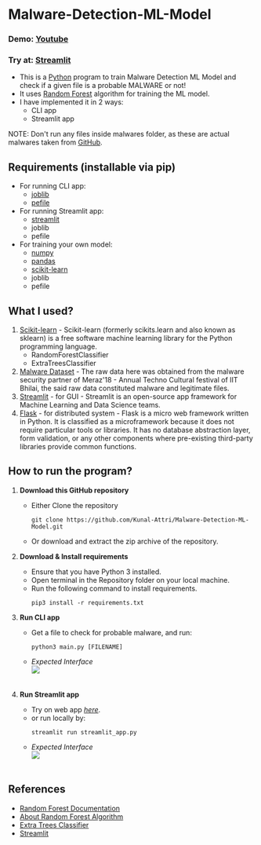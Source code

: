 # Malware-Detection-ML-Model
### Demo: [Youtube]()
### Try at: [Streamlit](https://kunal-attri-malware-detection-ml-model-streamlit-app-l9q9ae.streamlitapp.com/)
- This is a [Python](https://www.python.org/) program to train Malware Detection ML Model and check if a given file is a probable MALWARE or not!
- It uses [Random Forest](https://en.wikipedia.org/wiki/Random_forest) algorithm for training the ML model.
- I have implemented it in 2 ways:
  - CLI app
  - Streamlit app

NOTE: Don't run any files inside malwares folder, as these are actual malwares taken from [GitHub](https://github.com/Pyran1/MalwareCollection).

## Requirements (installable via pip)
- For running CLI app:
  - [joblib](https://pypi.org/project/joblib/) 
  - [pefile](https://pypi.org/project/pefile/) 
- For running Streamlit app:
  - [streamlit](https://pypi.org/project/streamlit/)
  - joblib
  - pefile
- For training your own model:
  - [numpy](https://pypi.org/project/numpy/) 
  - [pandas](https://pypi.org/project/pandas/) 
  - [scikit-learn](https://pypi.org/project/scikit-learn/)
  - joblib 
  - pefile 

## What I used?
1. [Scikit-learn](https://scikit-learn.org/) - Scikit-learn (formerly scikits.learn and also known as sklearn) is a free software machine learning library for the Python programming language.
   - RandomForestClassifier
   - ExtraTreesClassifier
2. [Malware Dataset](https://www.kaggle.com/competitions/malware-detection/data) - The raw data here was obtained from the malware security partner of Meraz'18 - Annual Techno Cultural festival of IIT Bhilai, the said raw data constituted malware and legitimate files.
3. [Streamlit](https://streamlit.io/) - for GUI - Streamlit is an open-source app framework for Machine Learning and Data Science teams.
4. [Flask](https://flask.palletsprojects.com/) - for distributed system - Flask is a micro web framework written in Python. It is classified as a microframework because it does not require particular tools or libraries. It has no database abstraction layer, form validation, or any other components where pre-existing third-party libraries provide common functions.

## How to run the program?
1. **Download this GitHub repository**
	- Either Clone the repository
		```
		git clone https://github.com/Kunal-Attri/Malware-Detection-ML-Model.git
		```
	- Or download and extract the zip archive of the repository.

2. **Download & Install requirements**
	- Ensure that you have Python 3 installed.
	- Open terminal in the Repository folder on your local machine.
	- Run the following command to install requirements.
		```
		pip3 install -r requirements.txt
 		```
3. **Run CLI app**
   - Get a file to check for probable malware, and run:
     ```
     python3 main.py [FILENAME]
     ```
   - *Expected Interface*
   <br><img src="images/cli.png?raw=true"><br><br>
4. **Run Streamlit app**
   - Try on web app [*here*](https://kunal-attri-malware-detection-ml-model-streamlit-app-l9q9ae.streamlitapp.com/).
   - or run locally by:
     ```
     streamlit run streamlit_app.py
     ```
   - *Expected Interface*
   <br><img src="images/streamlit.png?raw=true"><br><br>

## References
- [Random Forest Documentation](http://scikit-learn.org/stable/modules/generated/sklearn.ensemble.RandomForestClassifier.html)
- [About Random Forest Algorithm](https://www.javatpoint.com/machine-learning-random-forest-algorithm)
- [Extra Trees Classifier](https://www.geeksforgeeks.org/ml-extra-tree-classifier-for-feature-selection/)
- [Streamlit](https://docs.streamlit.io/)